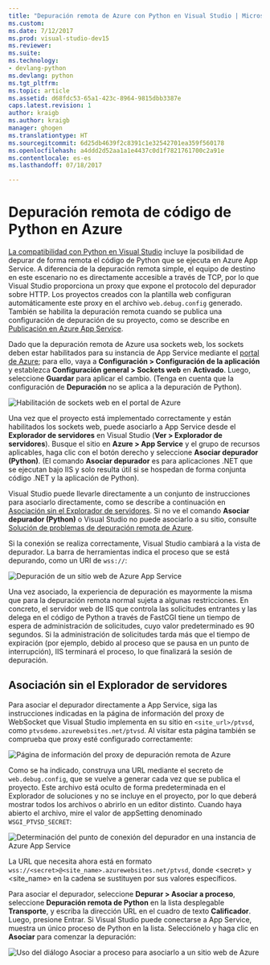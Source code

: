 ```yaml
---
title: "Depuración remota de Azure con Python en Visual Studio | Microsoft Docs"
ms.custom: 
ms.date: 7/12/2017
ms.prod: visual-studio-dev15
ms.reviewer: 
ms.suite: 
ms.technology:
- devlang-python
ms.devlang: python
ms.tgt_pltfrm: 
ms.topic: article
ms.assetid: d68fdc53-65a1-423c-8964-9815dbb3387e
caps.latest.revision: 1
author: kraigb
ms.author: kraigb
manager: ghogen
ms.translationtype: HT
ms.sourcegitcommit: 6d25db4639f2c8391c1e32542701ea359f560178
ms.openlocfilehash: a4ddd2d52aa1a1e4437c0d1f7821761700c2a91e
ms.contentlocale: es-es
ms.lasthandoff: 07/18/2017

---
```


# <a name="remotely-debugging-python-code-on-azure"></a>Depuración remota de código de Python en Azure

[La compatibilidad con Python en Visual Studio](installation.md) incluye la posibilidad de depurar de forma remota el código de Python que se ejecuta en Azure App Service. A diferencia de la depuración remota simple, el equipo de destino en este escenario no es directamente accesible a través de TCP, por lo que Visual Studio proporciona un proxy que expone el protocolo del depurador sobre HTTP. Los proyectos creados con la plantilla web configuran automáticamente este proxy en el archivo `web.debug.config` generado. También se habilita la depuración remota cuando se publica una configuración de depuración de su proyecto, como se describe en [Publicación en Azure App Service](template-web.md#publishing-to-azure-app-service).

Dado que la depuración remota de Azure usa sockets web, los sockets deben estar habilitados para su instancia de App Service mediante el [portal de Azure](https://portal.azure.com); para ello, vaya a **Configuración > Configuración de la aplicación** y establezca **Configuración general > Sockets web** en **Activado**. Luego, seleccione **Guardar** para aplicar el cambio. (Tenga en cuenta que la configuración de **Depuración** no se aplica a la depuración de Python).

![Habilitación de sockets web en el portal de Azure](media/azure-remote-debugging-enable-web-sockets.png)

Una vez que el proyecto está implementado correctamente y están habilitados los sockets web, puede asociarlo a App Service desde el **Explorador de servidores** en Visual Studio (**Ver > Explorador de servidores**). Busque el sitio en **Azure > App Service** y el grupo de recursos aplicables, haga clic con el botón derecho y seleccione **Asociar depurador (Python)**. (El comando **Asociar depurador** es para aplicaciones .NET que se ejecutan bajo IIS y solo resulta útil si se hospedan de forma conjunta código .NET y la aplicación de Python).

Visual Studio puede llevarle directamente a un conjunto de instrucciones para asociarlo directamente, como se describe a continuación en [Asociación sin el Explorador de servidores](#attaching-without-server-explorer). Si no ve el comando **Asociar depurador (Python)** o Visual Studio no puede asociarlo a su sitio, consulte [Solución de problemas de depuración remota de Azure](debugging-azure-remote-troubleshooting.md).

Si la conexión se realiza correctamente, Visual Studio cambiará a la vista de depurador. La barra de herramientas indica el proceso que se está depurando, como un URI de `wss://`:

![Depuración de un sitio web de Azure App Service](media/azure-remote-debugging-attached.png)

Una vez asociado, la experiencia de depuración es mayormente la misma que para la depuración remota normal sujeta a algunas restricciones. En concreto, el servidor web de IIS que controla las solicitudes entrantes y las delega en el código de Python a través de FastCGI tiene un tiempo de espera de administración de solicitudes, cuyo valor predeterminado es 90 segundos. Si la administración de solicitudes tarda más que el tiempo de expiración (por ejemplo, debido al proceso que se pausa en un punto de interrupción), IIS terminará el proceso, lo que finalizará la sesión de depuración. 

## <a name="attaching-without-server-explorer"></a>Asociación sin el Explorador de servidores

Para asociar el depurador directamente a App Service, siga las instrucciones indicadas en la página de información del proxy de WebSocket que Visual Studio implementa en su sitio en `<site_url>/ptvsd`, como `ptvsdemo.azurewebsites.net/ptvsd`. Al visitar esta página también se comprueba que proxy esté configurado correctamente:

![Página de información del proxy de depuración remota de Azure](media/azure-remote-debugging-proxy-info-page.png)

Como se ha indicado, construya una URL mediante el secreto de `web.debug.config`, que se vuelve a generar cada vez que se publica el proyecto. Este archivo está oculto de forma predeterminada en el Explorador de soluciones y no se incluye en el proyecto, por lo que deberá mostrar todos los archivos o abrirlo en un editor distinto. Cuando haya abierto el archivo, mire el valor de appSetting denominado `WSGI_PTVSD_SECRET`:

![Determinación del punto de conexión del depurador en una instancia de Azure App Service](media/azure-remote-debugging-secret.png)

La URL que necesita ahora está en formato `wss://<secret>@<site_name>.azurewebsites.net/ptvsd`, donde &lt;secret&gt; y &lt;site_name&gt; en la cadena se sustituyen por sus valores específicos.

Para asociar el depurador, seleccione **Depurar > Asociar a proceso**, seleccione **Depuración remota de Python** en la lista desplegable **Transporte**, y escriba la dirección URL en el cuadro de texto **Calificador**. Luego, presione Entrar. Si Visual Studio puede conectarse a App Service, muestra un único proceso de Python en la lista. Selecciónelo y haga clic en **Asociar** para comenzar la depuración:

![Uso del diálogo Asociar a proceso para asociarlo a un sitio web de Azure](media/azure-remote-debugging-manual-attach.png)

